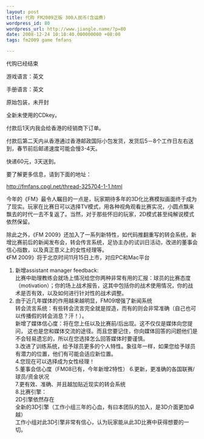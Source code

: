 ```yaml
---
layout: post
title: 代购 FM2009正版 300人民币(含运费)
wordpress_id: 80
wordpress_url: http://www.jiangle.name/?p=80
date: 2008-12-24 10:10:40.000000000 +08:00
tags: fm2009 game fmfans

---
```

代购已经结束

游戏语言：英文

手册语言：英文

原始包装，未开封

全新未使用的CDkey。

付款后1天内我会给香港的经销商下订单。

付款后第二天内从香港通过香港邮政国际小包发货，发货后5－8个工作日左右送到，春节前后邮递速度可能会慢3-4天。

快递60元，3天送到。

要了解更多信息，请到下面的地址：

<a href="http://fmfans.cpgl.net/thread-325704-1-1.html">http://fmfans.cpgl.net/thread-325704-1-1.html</a>

今年的《FM》最令人瞩目的一点是，玩家期待多年的3D化比赛模拟画面终于成为了现实。玩家在比赛日可以选择TV模式，用各种视角观看比赛实况，小圆点飘来飘去的时代一去不复返了。当然，对于那些怀旧的玩家，2D模式甚至纯解说模式依然保留。

除此之外，《FM 2009》还加入了一系列新特性，如代码推翻重写的转会系统，新增比赛前后的新闻发布会，转会传言系统，足协主办的试训日活动，改进的董事会信心指数，以及真正意义上的女性经理等。  
《FM 2009》将于北京时间11月15日上市，对应PC和Mac平台  
1.   新增assistant manager feedback:  
比赛中助理教练会就场上情况给您你两种非常有用的汇报：球员的比赛态度（motivation）；你的场上战术报告，这其中包括你的战术使用情况，你的战术是否有效，以及如何进行针对性的战术调整。  
2.   由于近几年媒体的作用越来越明显，FM09增强了新闻系统  
转会流言系统：有些转会流言完全就是捏造，而有的则会非常准确（自己也可以传播假的转会消息？汗！）。  
新增了媒体信心度：将在您上任以及比赛前/后出现。这不仅仅是媒体向您提问， 这也是您和媒体交流的途径。而且您要记住，你向媒体回答的问题他们是不会轻易遗忘的，所以在您选择怎么回答媒体时要谨慎。  
3.改进了训练系统，给予球员更多的个人特性。象往年一样，如果您给予球员有潜力的位置，他们有可能会适应新位置。  
4.您现在可以选择成为女性经理！  
5.董事会信心度（FM08已有，今年新增2特性） 
6.更新，更准确的各国联赛/球员/资金状况  
7.更有效、准确、并且越加贴近现实的转会系统  
8.比赛引擎：  
2D引擎依然存在  
全新的3D引擎（工作小组三年的心血，有曰本团队的加入，是3D介面更加卓越）  
工作小组对此3D引擎非常有信心，认为玩家能从此3D比赛中获得想要的一切。  
